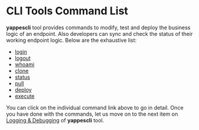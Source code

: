 CLI Tools Command List
======================

**yappescli** tool provides commands to modify, test and deploy the
business logic of an endpoint. Also developers can sync and check the
status of their working endpoint logic. Below are the exhaustive list:

-   [login](cli_tool_login.md)
-   [logout](cli_tool_logout.md)
-   [whoami](cli_tool_whoami.md)
-   [clone](cli_tool_clone.md)
-   [status](cli_tool_status.md)
-   [pull](cli_tool_pull.md)
-   [deploy](cli_tool_deploy.md)
-   [execute](cli_tool_execute.md)

You can click on the individual command link above to go in detail. Once
you have done with the commands, let us move on to the next item on
[Logging & Debugging](cli_log_debug.md) of **yappescli** tool.
